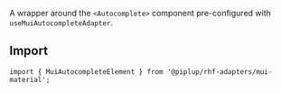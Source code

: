 A wrapper around the `<Autocomplete>` component pre-configured with `useMuiAutocompleteAdapter`.

## <span className="docs-h2">Import</span>

```tsx
import { MuiAutocompleteElement } from '@piplup/rhf-adapters/mui-material';
```
